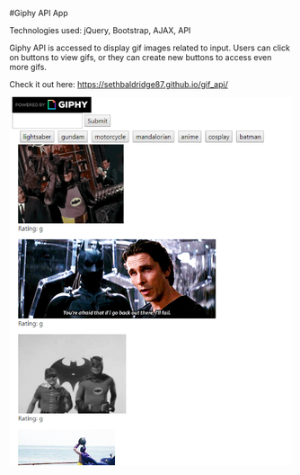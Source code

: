 #Giphy API App

Technologies used: jQuery, Bootstrap, AJAX, API

Giphy API is accessed to display gif images related to input. Users can click on buttons to view gifs, or they can create new buttons to access even more gifs.

Check it out here: https://sethbaldridge87.github.io/gif_api/

![alt text](https://raw.githubusercontent.com/sethbaldridge87/gif_api/master/gif.PNG)
